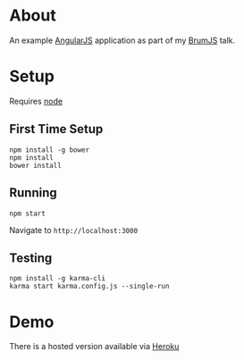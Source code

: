 # About

An example [AngularJS](http://angularjs.org) application as part of my [BrumJS](http://brumjs.github.io/) talk.

# Setup

Requires [node](http://nodejs.org/)

## First Time Setup

    npm install -g bower
    npm install
    bower install

## Running

    npm start

Navigate to `http://localhost:3000`

## Testing

    npm install -g karma-cli
    karma start karma.config.js --single-run

# Demo

There is a hosted version available via [Heroku](http://brumjs-angular.herokuapp.com/)
